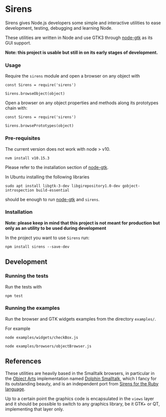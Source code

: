 # Sirens

Sirens gives Node.js developers some simple and interactive utilities to ease development, testing, debugging and learning Node.

These utilities are written in Node and use GTK3 through [node-gtk](https://www.npmjs.com/package/node-gtk) as its GUI support.

**Note: this project is usable but still in on its early stages of development.**

### Usage

Require the `sirens` module and open a browser on any object with

```
const Sirens = require('sirens')

Sirens.browseObject(object)
```

Open a browser on any object properties and methods along its prototypes chain with:

```
const Sirens = require('sirens')

Sirens.browsePrototypes(object)
```

### Pre-requisites

The current version does not work with node > v10.

```
nvm install v10.15.3
```

Please refer to the installation section of [node-gtk](https://www.npmjs.com/package/node-gtk#installing-and-building).


In Ubuntu installing the following libraries

```
sudo apt install libgtk-3-dev libgirepository1.0-dev gobject-introspection build-essential
```

should be enough to run [node-gtk](https://www.npmjs.com/package/node-gtk#installing-and-building) and `sirens`.


### Installation

**Note: please keep in mind that this project is not meant for production but only as an utility to be used during development**

In the project you want to use `Sirens` run:

```
npm install sirens --save-dev
```


## Development

### Running the tests

Run the tests with 

```
npm test
```

### Running the examples

Run the browser and GTK widgets examples from the directory `examples/`.

For example

```
node examples/widgets/checkBox.js
```

```
node examples/browsers/objectBrowser.js
```

## References

These utilities are heavily based in the Smalltalk browsers, in particular in the [Object Arts](https://www.object-arts.com/)
implementation named [Dolphin Smalltalk](https://github.com/dolphinsmalltalk/Dolphin), which I fancy for its
outstanding beauty, and is an independent port from [Sirens for the Ruby language](https://github.com/haijin-development/ruby-sirens).

Up to a certain point the graphics code is encapsulated in the `views` layer and it should be possible to switch to any graphics library, be it GTK+ or QT, implementing that layer only.